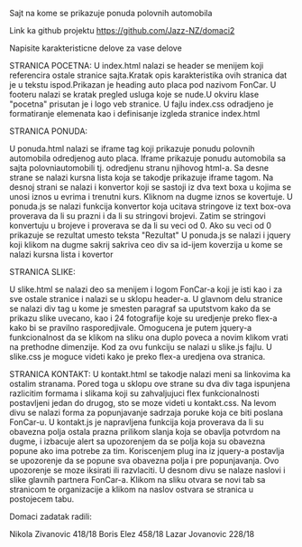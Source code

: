 Sajt na kome se prikazuje ponuda polovnih automobila

Link ka github projektu https://github.com/Jazz-NZ/domaci2

Napisite karakteristicne delove za vase delove

STRANICA POCETNA:
U index.html nalazi se header se menijem koji referencira ostale stranice sajta.Kratak opis karakteristika ovih stranica dat je u tekstu ispod.Prikazan je heading auto placa pod nazivom FonCar. U footeru nalazi se kratak pregled usluga koje se nude.U okviru klase "pocetna" prisutan je i logo veb stranice.
U fajlu index.css odradjeno je formatiranje elemenata kao i definisanje izgleda stranice index.html



STRANICA PONUDA:

U ponuda.html nalazi se iframe tag koji prikazuje ponudu polovnih automobila odredjenog auto placa. Iframe prikazuje ponudu automobila sa sajta polovniautomobili tj. odredjenu stranu njihovog html-a.
Sa desne strane se nalazi kursna lista koja se takodje prikazuje iframe tagom.
Na desnoj strani se nalazi i konvertor koji se sastoji iz dva text boxa u kojima se unosi iznos u evrima i trenutni kurs. Kliknom na dugme iznos se kovertuje.
U ponuda.js se nalazi funkcija konvertor koja ucitava stringove iz text box-ova proverava da li su prazni i da li su stringovi brojevi. Zatim se stringovi konvertuju u brojeve i proverava se da li su veci od 0. Ako su veci od 0 prikazuje se rezultat umesto teksta "Rezultat"
U ponuda.js se nalazi i jquery koji klikom na dugme sakrij sakriva ceo div sa id-ijem koverzija u kome se nalazi kursna lista i kovertor

STRANICA SLIKE:

U slike.html se nalazi deo sa menijem i logom FonCar-a koji je isti kao i za sve ostale stranice i nalazi se u sklopu header-a. 
U glavnom delu stranice se nalazi div tag u kome je smesten paragraf sa uputstvom kako da se prikazu slike uvecano, kao i 24 fotografije koje su uredjenje preko flex-a kako bi se pravilno rasporedjivale. Omogucena je putem jquery-a funkcionalnost da se klikom na sliku ona duplo poveca a novim klikom vrati na prethodne dimenzije. Kod za ovu funkciju se nalazi u slike.js fajlu. U slike.css je moguce videti kako je preko flex-a uredjena ova stranica. 

STRANICA KONTAKT:
U kontakt.html se takodje nalazi meni sa linkovima ka ostalim stranama. Pored toga u sklopu ove strane su dva div taga ispunjena razlicitim formama i slikama koji su zahvaljujuci flex funkcionalnosti postavljeni jedan do drugog, sto se moze videti u kontakt.css.
Na levom divu se nalazi forma za popunjavanje sadrzaja poruke koja ce biti poslana FonCar-u. U kontakt.js je napravljena funkcija koja proverava da li su obavezna polja ostala prazna prilikom slanja koja se obavlja potvrdom na dugme, i izbacuje alert sa upozorenjem da se polja koja su obavezna popune ako ima potrebe za tim. Koriscenjem plug ina iz jquery-a postavlja se upozorenje da se popune sva obavezna polja i pre popunjavanja. Ovo upozorenje se moze iksirati ili razvlaciti. 
U desnom divu se nalaze naslovi i slike glavnih partnera FonCar-a. Klikom na sliku otvara se novi tab sa stranicom te organizacije a klikom na naslov ostvara se stranica u postojecem tabu.

Domaci zadatak radili: 

Nikola Zivanovic 418/18
Boris Elez 458/18
Lazar Jovanovic 228/18